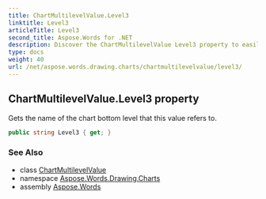 ```yaml
---
title: ChartMultilevelValue.Level3
linktitle: Level3
articleTitle: Level3
second_title: Aspose.Words for .NET
description: Discover the ChartMultilevelValue Level3 property to easily identify the bottom level of your chart, enhancing data clarity and insight.
type: docs
weight: 40
url: /net/aspose.words.drawing.charts/chartmultilevelvalue/level3/
---
```

## ChartMultilevelValue.Level3 property

Gets the name of the chart bottom level that this value refers to.

```csharp
public string Level3 { get; }
```

### See Also

* class [ChartMultilevelValue](../)
* namespace [Aspose.Words.Drawing.Charts](../../../aspose.words.drawing.charts/)
* assembly [Aspose.Words](../../../)
